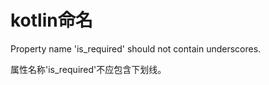 # kotlin命名

Property name 'is_required' should not contain underscores.

属性名称'is_required'不应包含下划线。











